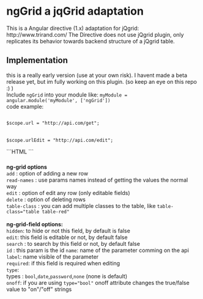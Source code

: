 <h1>ngGrid a jqGrid adaptation</h1>
This is a Angular directive (1.x) adaptation for jQgrid:  http://www.trirand.com/
The Directive does not use jQgrid plugin, only replicates its behavior towards backend structure of a jQgrid table.

<h2>Implementation</h2>
this is a really early version (use at your own risk). I havent made a beta release yet, but im fully working on this plugin. (so keep an eye on this repo :) )<br>
Include <code>ngGrid</code> into your module like:
<code>myModule = angular.module('myModule', ['ngGrid'])</code><br>
code example:
<p>
<code>
$scope.url = "http://api.com/get";
</code>
<br>
<code>
$scope.urlEdit = "http://api.com/edit";
</code>
</p>
```HTML
<ng-grid add url="url" edit="urlEdit" delete table-class="table">
  <ng-grid-field name="id_user" label="ID" hidden edit search></ng-grid-field>
</ng-grid>
```
<h3></h3>
<strong>ng-grid options</strong><br>
<code>add</code> : option of adding a new row <br>
<code>read-names</code> : use params names instead of getting the values the normal way<br>
<code>edit</code> : option of edit any row (only editable fields)<br>
<code>delete</code> : option of deleting rows<br>
<code>table-class</code> : you can add multiple classes to the table, like <code>table-class="table table-red"</code><br>

<br>
<strong>ng-grid-field options:</strong><br>
<code>hidden</code>: to hide or not this field, by default is false<br>
<code>edit</code>: this field is editable or not, by default false<br>
<code>search</code> : to search by this field or not, by default false<br>
<code>id</code> : this param is the id
<code>name</code>: name of the parameter comming on the api<br>
<code>label</code>: name visible of the parameter<br>
<code>required</code>: if this field is required when editing<br>
<code>type</code>:<br>
 types : <code>bool</code>,<code>date</code>,<code>password</code>,<code>none</code> (none is default)<br>
<code>onoff</code>: if you are using <code>type="bool"</code> onoff attribute changes the true/false value to "on"/"off" strings
